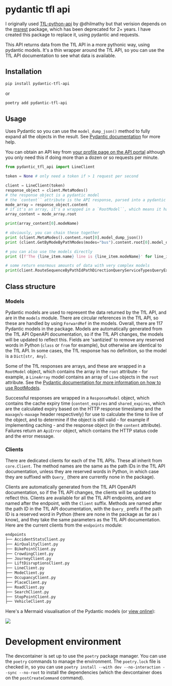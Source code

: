 # pydantic tfl api

I originally used [TfL-python-api](https://github.com/dhilmathy/TfL-python-api) by @dhilmathy but that verision depends on the [msrest](https://github.com/Azure/msrest-for-python) package, which has been deprecated for 2+ years. I have created this package to replace it, using pydantic and requests.

This API returns data from the TfL API in a more pythonic way, using pydantic models. It's a thin wrapper around the TfL API, so you can use the TfL API documentation to see what data is available.

## Installation

```bash
pip install pydantic-tfl-api
```

or

```bash
poetry add pydantic-tfl-api
```

## Usage

Uses Pydantic so you can use the `model_dump_json()` method to fully expand all the objects in the result. See [Pydantic documentation](https://docs.pydantic.dev/latest/) for more help.

You can obtain an API key from [your profile page on the API portal](https://api-portal.tfl.gov.uk/profile) although you only need this if doing more than a dozen or so requests per minute.

```python
from pydantic_tfl_api import LineClient

token = None # only need a token if > 1 request per second

client = LineClient(token)
response_object = client.MetaModes()
# the response object is a pydantic model
# the `content`` attribute is the API response, parsed into a pydantic model
mode_array = response_object.content
# if it's an array, it's a wrapped in a `RootModel``, which means it has a root attribute containing the array
array_content = mode_array.root

print(array_content[0].modeName)

# obviously, you can chain these together
print (client.MetaModes().content.root[0].model_dump_json())
print (client.GetByModeByPathModes(modes="bus").content.root[0].model_dump_json())

# you can also use the models directly
print ([f'The {line_item.name} line is {line_item.modeName}' for line_item in client.StatusByModeByPathModesQueryDetailQuerySeverityLevel(modes="tube").content.root])

# some return enormous amounts of data with very complex models
print(client.RouteSequenceByPathIdPathDirectionQueryServiceTypesQueryExcludeCrowding(id="northern", direction="all").model_dump_json())
```
## Class structure



### Models

Pydantic models are used to represent the data returned by the TfL API, and are in the `models` module. There are circular references in the TfL API, so these are handled by using `ForwardRef` in the models. Overall, there are 117 Pydantic models in the package. Models are automatically generated from the TfL API OpenAPI documentation, so if the TfL API changes, the models will be updated to reflect this. Fields are 'santizied' to remove any reserved words in Python (`class` or `from` for example), but otherwise are identical to the TfL API. In some cases, the TfL response has no definition, so the model is a `Dict[str, Any]`.

Some of the TfL responses are arrays, and these are wrapped in a `RootModel` object, which contains the array in the `root` attribute - for example, a `LineArray` model contains an array of `Line` objects in the `root` attribute. See the [Pydantic documentation for more information on how to use RootModels](https://docs.pydantic.dev/latest/concepts/models/#rootmodel-and-custom-root-types).


Successful responses are wrapped in a `ResponseModel` object, which contains the cache expiry time (`content_expires` and `shared_expires`, which are the calculated expiry based on the HTTP response timestamp and the `maxage`/`s-maxage` header respectively) for use to calculate the time to live of the object, and to determine if the object is still valid - for example if implementing caching - and the response object (in the `content` attribute).
Failures return an `ApiError` object, which contains the HTTP status code and the error message.

### Clients

 There are dedicated clients for each of the TfL APIs. These all inherit from `core.Client`. The method names are the same as the path IDs in the TfL API documentation, unless they are reserved words in Python, in which case they are suffixed with `Query_` (there are currently none in the package).

Clients are automatically generated from the TfL API OpenAPI documentation, so if the TfL API changes, the clients will be updated to reflect this. Clients are available for all the TfL API endpoints, and are named after the endpoint, with the `Client` suffix. Methods are named after the path ID in the TfL API documentation, with the `Query_` prefix if the path ID is a reserved word in Python (there are none in the package as far as i know), and they take the same parameters as the TfL API documentation. Here are the current clients from the `endpoints` module:

```bash
endpoints
├── AccidentStatsClient.py
├── AirQualityClient.py
├── BikePointClient.py
├── CrowdingClient.py
├── JourneyClient.py
├── LiftDisruptionsClient.py
├── LineClient.py
├── ModeClient.py
├── OccupancyClient.py
├── PlaceClient.py
├── RoadClient.py
├── SearchClient.py
├── StopPointClient.py
├── VehicleClient.py
```

Here's a Mermaid visualisation of the Pydantic models (or [view online](https://mermaid-js.github.io/mermaid-live-editor/edit#pako:eNqVWNtu2zgQ_ZVCz0mwce1c_LBA1m5Sd9O1EQUpsMjLWJrYbGRSS1HOaoP8-47uvMlJCxStzjkzJIfDI8qvQSRiDKZBlECWzRlsJOwe-Sf6cxVFLEau5qiAJVdSQvHp-Ph3C_dpK9kMshwSVQwKHnDLogRbXrE9hij3LML7IsVMH9Di6pBqxkMkRbM9JHNMQapcopbNYvz6SrqSGDPKL_g92zG-qaV_sGdcCcbVMoryFHhU9MldTp_rEDsDuQL53KF1KjBjzUezurMtyA3OBOcYKSE9ExtSGDkPauYsk3mqMK5W0Gc2cT2fj2kwKqmTgTA9-gY5ShbdYZYKnuF3atOm2RaKEQWyIC5PVJXjm8glx-JdwSoBWp6cFdR5X5nEuYieaWdDBeX4c1DwboqHqjrDsluChtkQQUbbmWSKVtcM1iTWB7mGtjN18hY3BliqKsKRG8wM9gjNBhjEPaR6yX1akujy-vxmdpSf-cWaG0F6lWnZ3kZp8UXpLOyJoaVf8EzJPHIDlutMQec9LboCtbWQaubxDyGfLaLv6Ba6E7nCpTY7bXR7NqHC1BGVYDePK6UkW1PGZhD2pPrVa95oEnodfUzZmnosxx6vbUKKl7hzug725elSaN674E_Cp6CdzjOL-A4q2mJcla2ntGTmRB2Ht8BemGJEvRD5A1zy8DraWh5YZr26wTpp9AMkLGaqWNHRF7FtiH0Xhaj1rCUIlUgdp70VPCZHZfJaSIwgM0i30KWX9tUtnwy99bxc_6T5uEjrzCajH6yykb0HtCO-pV8S3IPduwOw52DQCY20tVSPGjMDhRshC0vRwkZy-6w3cF_r_jqgpeswW3PgBtFk9nJ3AuKZoNtILKR2znVYT-LiJeK1CpPwieseXt-goFtgui0GNSa02KUQ0Y0A4YMBvfG8Kw3L1s2Tw_KVFH2LejShkoheup_6R9be-6Gt0wBb8AOT5E8uXjid_tw4LB8SHSpHr7Aq0L2JvKev8ZjyHtKeYd17SrzyDEddoZ1fulbller206iz9-WlzdkO7A7oGpx3hMhrr39BqoB_4UoWIf6TI4_QjfKIfDbchGgCZx2uZCljlIYxu5puHHOKjds6CczbZZWBzAWv4p95pnbUBpmuM3bf2fh6DAeu32ch7mkExfTvNIMxvNXHdCvTExhF7R5_zcVtokuj76tn0KH2OiBwdse_9Z0sMys-sNz6MzWmmwINBAmd7RRlWWqfzj7cJlsemxsp8nSILF_2gwLtbdqfQk3dg06a0nA17w1xU3afWdZhgt6GdV_VuNXCnrbW431MiSlYJ2hsAPkq7NZsk2s3Db_S2VK_rEO7q5uW3zPk0rm1D_PaFLwb3z97bvLtU_N9kWXINyivE_Hi4e8lMH5LbxX7wuLGdQs2l685konVLWG8xHyC-stwwcnF9tB89bdRlaJ6Vxrf_AatX7DrubsBtaaxvupqfy3rU-wK7l-otsU1hX-lv7OEPmDLaZs-6cthraT5DtSXVUf7sKFt-MBkfB8aDaP_6GZAjvMPO1DlC--4VK9pXCQ4CnYod8DiYBq8lqLHQG2RJh5M6b8xPkGeqMfgkb-RFHIlwoJHwZQ-j_EoyNOYTL35fbIFU-DB9DX4N5gen12cn5xdjiaTyelkcjEej46CIpiejn87GX-eXJ5PTseXn8eT0fnbUfCfEJRhdDKaXJxPzieXp6PxOcWcHQVkYJttMH2CJKuz_11J68Hosq6E_N78Wlr-8_Y_OZA7FA)):

[![](https://mermaid.ink/img/pako:eNqVWNtu2zgQ_ZVCz0mwce1c_LBA1m5Sd9O1EQUpsMjLWJrYbGRSS1HOaoP8-47uvMlJCxStzjkzJIfDI8qvQSRiDKZBlECWzRlsJOwe-Sf6cxVFLEau5qiAJVdSQvHp-Ph3C_dpK9kMshwSVQwKHnDLogRbXrE9hij3LML7IsVMH9Di6pBqxkMkRbM9JHNMQapcopbNYvz6SrqSGDPKL_g92zG-qaV_sGdcCcbVMoryFHhU9MldTp_rEDsDuQL53KF1KjBjzUezurMtyA3OBOcYKSE9ExtSGDkPauYsk3mqMK5W0Gc2cT2fj2kwKqmTgTA9-gY5ShbdYZYKnuF3atOm2RaKEQWyIC5PVJXjm8glx-JdwSoBWp6cFdR5X5nEuYieaWdDBeX4c1DwboqHqjrDsluChtkQQUbbmWSKVtcM1iTWB7mGtjN18hY3BliqKsKRG8wM9gjNBhjEPaR6yX1akujy-vxmdpSf-cWaG0F6lWnZ3kZp8UXpLOyJoaVf8EzJPHIDlutMQec9LboCtbWQaubxDyGfLaLv6Ba6E7nCpTY7bXR7NqHC1BGVYDePK6UkW1PGZhD2pPrVa95oEnodfUzZmnosxx6vbUKKl7hzug725elSaN674E_Cp6CdzjOL-A4q2mJcla2ntGTmRB2Ht8BemGJEvRD5A1zy8DraWh5YZr26wTpp9AMkLGaqWNHRF7FtiH0Xhaj1rCUIlUgdp70VPCZHZfJaSIwgM0i30KWX9tUtnwy99bxc_6T5uEjrzCajH6yykb0HtCO-pV8S3IPduwOw52DQCY20tVSPGjMDhRshC0vRwkZy-6w3cF_r_jqgpeswW3PgBtFk9nJ3AuKZoNtILKR2znVYT-LiJeK1CpPwieseXt-goFtgui0GNSa02KUQ0Y0A4YMBvfG8Kw3L1s2Tw_KVFH2LejShkoheup_6R9be-6Gt0wBb8AOT5E8uXjid_tw4LB8SHSpHr7Aq0L2JvKev8ZjyHtKeYd17SrzyDEddoZ1fulbller206iz9-WlzdkO7A7oGpx3hMhrr39BqoB_4UoWIf6TI4_QjfKIfDbchGgCZx2uZCljlIYxu5puHHOKjds6CczbZZWBzAWv4p95pnbUBpmuM3bf2fh6DAeu32ch7mkExfTvNIMxvNXHdCvTExhF7R5_zcVtokuj76tn0KH2OiBwdse_9Z0sMys-sNz6MzWmmwINBAmd7RRlWWqfzj7cJlsemxsp8nSILF_2gwLtbdqfQk3dg06a0nA17w1xU3afWdZhgt6GdV_VuNXCnrbW431MiSlYJ2hsAPkq7NZsk2s3Db_S2VK_rEO7q5uW3zPk0rm1D_PaFLwb3z97bvLtU_N9kWXINyivE_Hi4e8lMH5LbxX7wuLGdQs2l685konVLWG8xHyC-stwwcnF9tB89bdRlaJ6Vxrf_AatX7DrubsBtaaxvupqfy3rU-wK7l-otsU1hX-lv7OEPmDLaZs-6cthraT5DtSXVUf7sKFt-MBkfB8aDaP_6GZAjvMPO1DlC--4VK9pXCQ4CnYod8DiYBq8lqLHQG2RJh5M6b8xPkGeqMfgkb-RFHIlwoJHwZQ-j_EoyNOYTL35fbIFU-DB9DX4N5gen12cn5xdjiaTyelkcjEej46CIpiejn87GX-eXJ5PTseXn8eT0fnbUfCfEJRhdDKaXJxPzieXp6PxOcWcHQVkYJttMH2CJKuz_11J68Hosq6E_N78Wlr-8_Y_OZA7FA?type=png)](https://mermaid-js.github.io/mermaid-live-editor/edit#pako:eNqVWNtu2zgQ_ZVCz0mwce1c_LBA1m5Sd9O1EQUpsMjLWJrYbGRSS1HOaoP8-47uvMlJCxStzjkzJIfDI8qvQSRiDKZBlECWzRlsJOwe-Sf6cxVFLEau5qiAJVdSQvHp-Ph3C_dpK9kMshwSVQwKHnDLogRbXrE9hij3LML7IsVMH9Di6pBqxkMkRbM9JHNMQapcopbNYvz6SrqSGDPKL_g92zG-qaV_sGdcCcbVMoryFHhU9MldTp_rEDsDuQL53KF1KjBjzUezurMtyA3OBOcYKSE9ExtSGDkPauYsk3mqMK5W0Gc2cT2fj2kwKqmTgTA9-gY5ShbdYZYKnuF3atOm2RaKEQWyIC5PVJXjm8glx-JdwSoBWp6cFdR5X5nEuYieaWdDBeX4c1DwboqHqjrDsluChtkQQUbbmWSKVtcM1iTWB7mGtjN18hY3BliqKsKRG8wM9gjNBhjEPaR6yX1akujy-vxmdpSf-cWaG0F6lWnZ3kZp8UXpLOyJoaVf8EzJPHIDlutMQec9LboCtbWQaubxDyGfLaLv6Ba6E7nCpTY7bXR7NqHC1BGVYDePK6UkW1PGZhD2pPrVa95oEnodfUzZmnosxx6vbUKKl7hzug725elSaN674E_Cp6CdzjOL-A4q2mJcla2ntGTmRB2Ht8BemGJEvRD5A1zy8DraWh5YZr26wTpp9AMkLGaqWNHRF7FtiH0Xhaj1rCUIlUgdp70VPCZHZfJaSIwgM0i30KWX9tUtnwy99bxc_6T5uEjrzCajH6yykb0HtCO-pV8S3IPduwOw52DQCY20tVSPGjMDhRshC0vRwkZy-6w3cF_r_jqgpeswW3PgBtFk9nJ3AuKZoNtILKR2znVYT-LiJeK1CpPwieseXt-goFtgui0GNSa02KUQ0Y0A4YMBvfG8Kw3L1s2Tw_KVFH2LejShkoheup_6R9be-6Gt0wBb8AOT5E8uXjid_tw4LB8SHSpHr7Aq0L2JvKev8ZjyHtKeYd17SrzyDEddoZ1fulbller206iz9-WlzdkO7A7oGpx3hMhrr39BqoB_4UoWIf6TI4_QjfKIfDbchGgCZx2uZCljlIYxu5puHHOKjds6CczbZZWBzAWv4p95pnbUBpmuM3bf2fh6DAeu32ch7mkExfTvNIMxvNXHdCvTExhF7R5_zcVtokuj76tn0KH2OiBwdse_9Z0sMys-sNz6MzWmmwINBAmd7RRlWWqfzj7cJlsemxsp8nSILF_2gwLtbdqfQk3dg06a0nA17w1xU3afWdZhgt6GdV_VuNXCnrbW431MiSlYJ2hsAPkq7NZsk2s3Db_S2VK_rEO7q5uW3zPk0rm1D_PaFLwb3z97bvLtU_N9kWXINyivE_Hi4e8lMH5LbxX7wuLGdQs2l685konVLWG8xHyC-stwwcnF9tB89bdRlaJ6Vxrf_AatX7DrubsBtaaxvupqfy3rU-wK7l-otsU1hX-lv7OEPmDLaZs-6cthraT5DtSXVUf7sKFt-MBkfB8aDaP_6GZAjvMPO1DlC--4VK9pXCQ4CnYod8DiYBq8lqLHQG2RJh5M6b8xPkGeqMfgkb-RFHIlwoJHwZQ-j_EoyNOYTL35fbIFU-DB9DX4N5gen12cn5xdjiaTyelkcjEej46CIpiejn87GX-eXJ5PTseXn8eT0fnbUfCfEJRhdDKaXJxPzieXp6PxOcWcHQVkYJttMH2CJKuz_11J68Hosq6E_N78Wlr-8_Y_OZA7FA)

# Development environment

The devcontainer is set up to use the `poetry` package manager. You can use the `poetry` commands to manage the environment. The `poetry.lock` file is checked in, so you can use `poetry install --with dev --no-interaction --sync --no-root` to install the dependencies (which the devcontainer does on the `postCreateCommand` command).